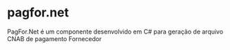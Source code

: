 # pagfor.net
PagFor.Net é um componente desenvolvido em C# para geração de arquivo CNAB de pagamento Fornecedor
